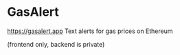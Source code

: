 # GasAlert

https://gasalert.app
Text alerts for gas prices on Ethereum

(frontend only, backend is private)
